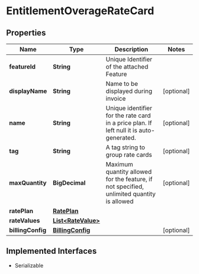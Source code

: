 

# EntitlementOverageRateCard


## Properties

| Name | Type | Description | Notes |
|------------ | ------------- | ------------- | -------------|
|**featureId** | **String** | Unique Identifier of the attached Feature |  |
|**displayName** | **String** | Name to be displayed during invoice |  [optional] |
|**name** | **String** | Unique identifier for the rate card in a price plan. If left null it is auto-generated. |  [optional] |
|**tag** | **String** | A tag string to group rate cards |  [optional] |
|**maxQuantity** | **BigDecimal** | Maximum quantity allowed for the feature, if not specified, unlimited quantity is allowed |  [optional] |
|**ratePlan** | [**RatePlan**](RatePlan.md) |  |  |
|**rateValues** | [**List&lt;RateValue&gt;**](RateValue.md) |  |  |
|**billingConfig** | [**BillingConfig**](BillingConfig.md) |  |  [optional] |


## Implemented Interfaces

* Serializable


